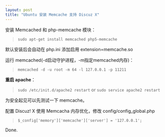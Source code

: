 ```yaml
---
layout: post
title: "Ubuntu 安装 Memcache 支持 Discuz X"
---
```


安装 Memcached 和 php-memcache 模块：

> `sudo apt-get install memcached php5-memcache`

默认安装后会自动在 php.ini 添加启用 extension=memcache.so

运行 memcached(-d启动守护进程，-m指定memcached内存)：

> `memcached -d -u root -m 64 -l 127.0.0.1 -p 11211`

**重启 apache**：

> `sudo /etc/init.d/apache2 restart` or `sudo service apache2 restart`

为安全起见可以先测试一下 memcache。

配置 Discuz! X 使用 Memcacha 内存优化，修改 config/config_global.php

> `$_config['memory']['memcache']['server'] = '127.0.0.1';`

Done.

